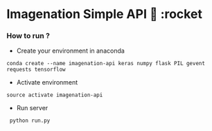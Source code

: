 # Imagenation Simple API :rocket: :rocket


### How to run ?

* Create your environment in anaconda 

`conda create --name imagenation-api keras numpy flask PIL gevent requests tensorflow`

* Activate environment

`source activate imagenation-api`

* Run server

` python run.py`
